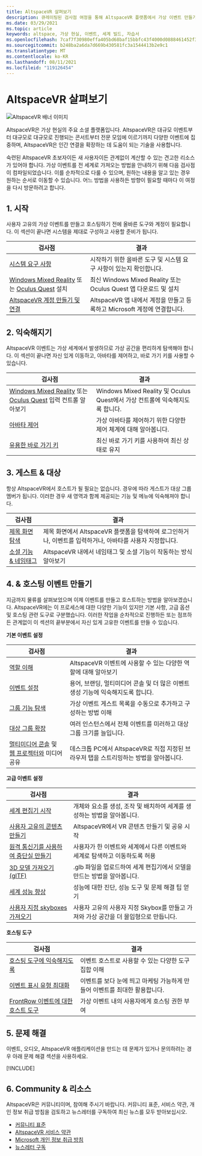```yaml
---
title: AltspaceVR 살펴보기
description: 큐레이팅된 검사점 여정을 통해 AltspaceVR 플랫폼에서 가상 이벤트 만들기 및 호스팅을 시작합니다.
ms.date: 03/29/2021
ms.topic: article
keywords: altspace, 가상 현실, 이벤트, 세계 빌드, 자습서
ms.openlocfilehash: 7caf7f30980effa405bd68baf15bbfc43f4000d0888461452f36a1445a0b8214
ms.sourcegitcommit: b248ba2a6da7d669b430581fc3a1544413b2e9c1
ms.translationtype: MT
ms.contentlocale: ko-KR
ms.lasthandoff: 08/11/2021
ms.locfileid: "119126454"
---
```

# <a name="exploring-altspacevr"></a>AltspaceVR 살펴보기

![AltspaceVR 배너 이미지](images/altspace-vr-banner.png)

AltspaceVR은 가상 현실의 주요 소셜 플랫폼입니다. AltspaceVR은 대규모 이벤트부터 대규모로 대규모로 진행되는 콘서트부터 전문 모임에 이르기까지 다양한 이벤트에 집중하며, AltspaceVR은 인간 연결을 확장하는 데 도움이 되는 기술을 사용합니다.

숙련된 AltspaceVR 초보자이든 새 사용자이든 관계없이 계산할 수 있는 견고한 리소스가 있어야 합니다. 가상 이벤트를 전 세계로 가져오는 방법을 안내하기 위해 다음 검사점이 컴파일되었습니다. 이를 순차적으로 다룰 수 있으며, 원하는 내용을 알고 있는 경우 원하는 순서로 이동할 수 있습니다. 어느 방법을 사용하든 방향이 필요할 때마다 이 여정을 다시 방문하려고 합니다.

## <a name="1-getting-started"></a>1. 시작

사용자 고유의 가상 이벤트를 만들고 호스팅하기 전에 올바른 도구와 계정이 필요합니다. 이 섹션이 끝나면 시스템을 제대로 구성하고 사용할 준비가 됩니다.

|  검사점  |  결과  |
| --- | --- |
| [시스템 요구 사항](getting-started/system-requirements.md) | 시작하기 위한 올바른 도구 및 시스템 요구 사항이 있는지 확인합니다. |
| [Windows Mixed Reality](getting-started/wmr-installation.md) 또는 [Oculus Quest](getting-started/oculus-installation.md) 설치| 최신 Windows Mixed Reality 또는 Oculus Quest 앱 다운로드 및 설치 |
| [AltspaceVR 계정 만들기 및 연결](getting-started/creating-and-linking-accounts.md) | AltspaceVR 앱 내에서 계정을 만들고 등록하고 Microsoft 계정에 연결합니다.|

## <a name="2-getting-comfortable"></a>2. 익숙해지기

AltspaceVR 이벤트는 가상 세계에서 발생하므로 가상 공간을 편리하게 탐색해야 합니다. 이 섹션이 끝나면 자신 있게 이동하고, 아바타를 제어하고, 바로 가기 키를 사용할 수 있습니다.

|  검사점  |  결과  |
| --- | --- |
| [Windows Mixed Reality](getting-started/wmr-controls.md) 또는 [Oculus Quest](getting-started/oculus-controls.md) 입력 컨트롤 알아보기 | Windows Mixed Reality 및 Oculus Quest에서 가상 컨트롤에 익숙해지도록 합니다. |
| [아바타 제어](getting-started/avatar-controls.md) | 가상 아바타를 제어하기 위한 다양한 제어 체계에 대해 알아봅니다. |
| [유용한 바로 가기 키](getting-started/keyboard-shortcuts.md) | 최신 바로 가기 키를 사용하여 최신 상태로 유지 |

## <a name="3-for-guests--audiences"></a>3. 게스트 & 대상

항상 AltspaceVR에서 호스트가 될 필요는 없습니다. 경우에 따라 게스트가 대상 그룹 멤버가 됩니다. 이러한 경우 새 영역과 함께 제공되는 기능 및 메뉴에 익숙해져야 합니다.

|  검사점  |  결과  |
| --- | --- |
| [제목 화면 탐색](community/exploring-title-screen.md) | 제목 화면에서 AltspaceVR 플랫폼을 탐색하여 로그인하거나, 이벤트를 입력하거나, 아바타를 사용자 지정합니다. |
| [소셜 기능 & 네임태그](faqs/nametags.md) | AltspaceVR 내에서 네임태그 및 소셜 기능이 작동하는 방식 알아보기 |

## <a name="4-creating--hosting-events"></a>4. & 호스팅 이벤트 만들기

지금까지 물류를 살펴보었으며 이제 이벤트를 만들고 호스트하는 방법을 알아보겠습니다. AltspaceVR에는 이 프로세스에 대한 다양한 기능이 있지만 기본 사항, 고급 옵션 및 호스팅 관련 도구로 구분했습니다. 이러한 작업을 순차적으로 진행하든 또는 점프하든 관계없이 이 섹션의 끝부분에서 자신 있게 고유한 이벤트를 만들 수 있습니다.

**기본 이벤트 설정**

|  검사점  |  결과  |
| --- | --- |
| [역할 이해](getting-started/roles.md) | AltspaceVR 이벤트에 사용할 수 있는 다양한 역할에 대해 알아보기 |
| [이벤트 설정](tutorials/creating-an-event.md) | 용어, 브랜딩, 멀티미디어 콘솔 및 더 많은 이벤트 생성 기능에 익숙해지도록 합니다. |
| [그룹 기능 탐색](tutorials/group-features.md) | 가상 이벤트 게스트 목록을 수동으로 추가하고 구성하는 방법 이해 |
| [대상 그룹 확장](faqs/scaling-audiences.md) | 여러 인스턴스에서 전체 이벤트를 미러하고 대상 그룹 크기를 늘입니다. |
| [멀티미디어 콘솔](tutorials/multimedia-console.md) 및 [웹 프로젝터와](tutorials/web-projector-streaming.md) 미디어 공유 | 데스크톱 PC에서 AltspaceVR로 직접 지정된 브라우저 탭을 스트리밍하는 방법을 알아봅니다. |

**고급 이벤트 설정**

|  검사점  |  결과  |
| --- | --- |
| [세계 편집기 시작](world-building/world-editor-getting-started.md) | 개체와 요소를 생성, 조작 및 배치하여 세계를 생성하는 방법을 알아봅니다. |
| [사용자 고유의 콘텐츠 만들기](community/creating-content.md) | AltspaceVR에서 VR 콘텐츠 만들기 및 공유 시작 |
| [원격 통신기를 사용하여 중단실 만들기](tutorials/teleporting.md) | 사용자가 한 이벤트와 세계에서 다른 이벤트와 세계로 탐색하고 이동하도록 허용 |
| [3D 모델 가져오기(glTF)](world-building/importing-models.md) | .glb 파일을 업로드하여 세계 편집기에서 모델을 만드는 방법을 알아봅니다. |
| [세계 성능 향상](world-building/improving-performance.md) | 성능에 대한 진단, 성능 도구 및 문제 해결 팁 얻기 |
| [사용자 지정 skyboxes 가져오기](world-building/uploading-custom-skyboxes.md) | 사용자 고유의 사용자 지정 Skybox를 만들고 가져와 가상 공간을 더 몰입형으로 만듭니다. |

**호스팅 도구**

|  검사점  |  결과  |
| --- | --- |
| [호스팅 도구에 익숙해지도록](tutorials/host-tools-overview.md) | 이벤트 호스트로 사용할 수 있는 다양한 도구 집합 이해 |
| [이벤트 표시 유형 최대화](tutorials/main-events.md) | 이벤트를 보다 눈에 띄고 마케팅 가능하게 만들어 이벤트를 최대한 활용합니다. |
| [FrontRow 이벤트에 대한 호스트 도구](tutorials/host-tools-for-events.md) | 가상 이벤트 내의 사용자에게 호스팅 권한 부여 |

## <a name="5-troubleshooting"></a>5. 문제 해결

이벤트, 오디오, AltspaceVR 애플리케이션을 만드는 데 문제가 있거나 문의하려는 경우 아래 문제 해결 섹션을 사용하세요. 

[!INCLUDE[](includes/troubleshooting.md)]

## <a name="6-community--resources"></a>6. Community & 리소스

AltspaceVR은 커뮤니티이며, 참여해 주시기 바랍니다. 커뮤니티 표준, 서비스 약관, 개인 정보 취급 방침을 검토하고 뉴스레터를 구독하여 최신 뉴스를 모두 받아보십시오.

* [커뮤니티 표준](community/community-standards.md)
* [AltspaceVR 서비스 약관](community/terms-of-service.md)
* [Microsoft 개인 정보 취급 방침](https://privacy.microsoft.com/privacystatement)
* [뉴스레터 구독](community/newsletter-subscriptions.md)